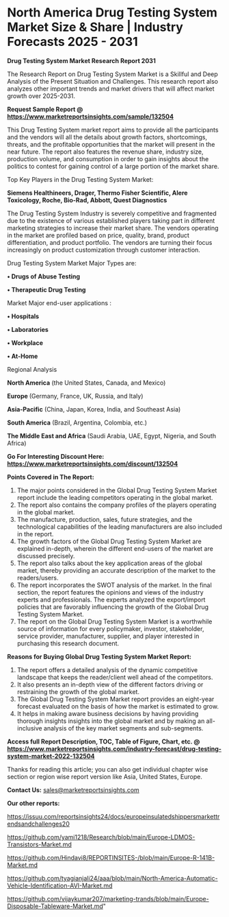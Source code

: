 # North America Drug Testing System Market Size & Share | Industry Forecasts 2025 - 2031

<strong>Drug Testing System Market Research Report 2031</strong>

The Research Report on Drug Testing System Market is a Skillful and Deep Analysis of the Present Situation and Challenges. This research report also analyzes other important trends and market drivers that will affect market growth over 2025-2031.

<strong>Request Sample Report @ <a href=https://www.marketreportsinsights.com/sample/132504>https://www.marketreportsinsights.com/sample/132504</a></strong>

This Drug Testing System market report aims to provide all the participants and the vendors will all the details about growth factors, shortcomings, threats, and the profitable opportunities that the market will present in the near future. The report also features the revenue share, industry size, production volume, and consumption in order to gain insights about the politics to contest for gaining control of a large portion of the market share.

Top Key Players in the Drug Testing System Market:

<strong>Siemens Healthineers, Drager, Thermo Fisher Scientific, Alere Toxicology, Roche, Bio-Rad, Abbott, Quest Diagnostics</strong>

The Drug Testing System Industry is severely competitive and fragmented due to the existence of various established players taking part in different marketing strategies to increase their market share. The vendors operating in the market are profiled based on price, quality, brand, product differentiation, and product portfolio. The vendors are turning their focus increasingly on product customization through customer interaction.

Drug Testing System Market Major Types are:

<strong>• Drugs of Abuse Testing

• Therapeutic Drug Testing</strong>

Market Major end-user applications :

<strong>• Hospitals

• Laboratories

• Workplace

• At-Home</strong>

Regional Analysis

</u><strong><b>North America</b></strong> (the United States, Canada, and Mexico)

<strong><b>Europe </b></strong>(Germany, France, UK, Russia, and Italy)

<strong><b>Asia-Pacific</b></strong> (China, Japan, Korea, India, and Southeast Asia)

<strong><b>South America</b></strong> (Brazil, Argentina, Colombia, etc.)

<strong><b>The Middle East and Africa</b></strong> (Saudi Arabia, UAE, Egypt, Nigeria, and South Africa)

<strong>Go For Interesting Discount Here: <a href=https://www.marketreportsinsights.com/discount/132504>https://www.marketreportsinsights.com/discount/132504</a></strong>

<strong>Points Covered in The Report:</strong>
<ol>
  <li>The major points considered in the Global Drug Testing System Market report include the leading competitors operating in the global market.</li>
  <li>The report also contains the company profiles of the players operating in the global market.</li>
  <li>The manufacture, production, sales, future strategies, and the technological capabilities of the leading manufacturers are also included in the report.</li>
  <li>The growth factors of the Global Drug Testing System Market are explained in-depth, wherein the different end-users of the market are discussed precisely.</li>
  <li>The report also talks about the key application areas of the global market, thereby providing an accurate description of the market to the readers/users.</li>
  <li>The report incorporates the SWOT analysis of the market. In the final section, the report features the opinions and views of the industry experts and professionals. The experts analyzed the export/import policies that are favorably influencing the growth of the Global Drug Testing System Market.</li>
  <li>The report on the Global Drug Testing System Market is a worthwhile source of information for every policymaker, investor, stakeholder, service provider, manufacturer, supplier, and player interested in purchasing this research document.</li>
</ol>
<strong>Reasons for Buying Global Drug Testing System Market Report:</strong>

<ol>
  <li>The report offers a detailed analysis of the dynamic competitive landscape that keeps the reader/client well ahead of the competitors.</li>
  <li>It also presents an in-depth view of the different factors driving or restraining the growth of the global market.</li>
  <li>The Global Drug Testing System Market report provides an eight-year forecast evaluated on the basis of how the market is estimated to grow.</li>
  <li>It helps in making aware business decisions by having providing thorough insights insights into the global market and by making an all-inclusive analysis of the key market segments and sub-segments.</li>
</ol>
<strong>Access full Report Description, TOC, Table of Figure, Chart, etc. @ <a href=https://www.marketreportsinsights.com/industry-forecast/drug-testing-system-market-2022-132504>https://www.marketreportsinsights.com/industry-forecast/drug-testing-system-market-2022-132504</a></strong>


Thanks for reading this article; you can also get individual chapter wise section or region wise report version like Asia, United States, Europe.

<strong>Contact Us:</strong>
sales@marketreportsinsights.com

<strong>Our other reports:</strong>

<a href=https://issuu.com/reportsinsights24/docs/europeinsulatedshippersmarkettrendsandchallenges20>https://issuu.com/reportsinsights24/docs/europeinsulatedshippersmarkettrendsandchallenges20</a>

<a href=https://github.com/yami1218/Research/blob/main/Europe-LDMOS-Transistors-Market.md>https://github.com/yami1218/Research/blob/main/Europe-LDMOS-Transistors-Market.md</a>

<a href=https://github.com/Hindavi8/REPORTINSITES-/blob/main/Europe-R-141B-Market.md>https://github.com/Hindavi8/REPORTINSITES-/blob/main/Europe-R-141B-Market.md</a>

<a href=https://github.com/tyagianjali24/aaa/blob/main/North-America-Automatic-Vehicle-Identification-AVI-Market.md>https://github.com/tyagianjali24/aaa/blob/main/North-America-Automatic-Vehicle-Identification-AVI-Market.md</a>

<a href=https://github.com/vijaykumar207/marketing-trands/blob/main/Europe-Disposable-Tableware-Market.md>https://github.com/vijaykumar207/marketing-trands/blob/main/Europe-Disposable-Tableware-Market.md</a>"
